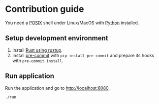 # Contribution guide

You need a [POSIX] shell under Linux/MacOS with [Python] installed.

## Setup development environment

1. Install [Rust using rustup][rustup-install].
1. Install [pre-commit] with `pip install pre-commit` and prepare its hooks
 with `pre-commit install`.

## Run application

Run the application and go to <http://localhost:8080>.
   
```sh
./run
```

[POSIX]: https://en.wikipedia.org/wiki/POSIX
[Python]: https://www.python.org
[pre-commit]: https://pre-commit.com
[rustup-install]: https://doc.rust-lang.org/book/ch01-01-installation.html
